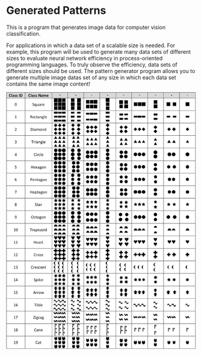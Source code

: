 # Generated Patterns
This is a program that generates image data for computer vision classification. 

For applications in which a data set of a scalable size is needed. For example, this program will be used to generate many data sets of different sizes to evaluate neural network efficiency in process-oriented programming languages. To truly observe the efficiency, data sets of different sizes should be used. The pattern generator program allows you to generate multiple image datas set of any size in which each data set contains the same image content! 

![Sample images from the generated data set using all 20 programmed classes.](SampleImages/CompleteSampleData.png)
